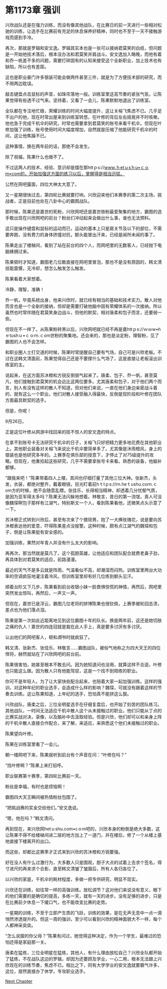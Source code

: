 # 第1173章 强训

兴欣战队还是在强力训练，而没有像其他战队，在比赛日的前一天进行一些相对松驰的训练，让选手在比赛前有充足的休息保养好精神，同时也不至于一天不接触游戏而感到手冷。

再次，那就是罗辑和安文逸。罗辑其实本也是一张可以接纳君莫笑的白纸，但问题是一开始他技术落后，根本没办法和君莫笑并肩战斗。安文逸加入略晚，而他有着和乔一帆差不多的问题，需要打碎固有的认知来接受这个全新职业，加上技术也有缺陷，所以也有差距。

这也是职业豪门许多银装可能会做两件甚至三件，就是为了方便技术部的研究，而不用两边耽误。

敲击键盘点击鼠标的声音，如珠帘落地一般。训练室里这高节奏的紧张气氛，让陈果觉得有些透不过气来。坚持着，又看了一会儿，陈果默默地退出了训练室。

全队都在专注地忙碌，荣耀训练的时间大幅度提升，这让关榕飞焦虑不已。几乎足不出户的他，现在时常出屋来到训练室转悠，在叶修的背后左右摇晃并不时咳嗽。他也急于完成千机伞的研究，时常也需要拿到君莫笑的账号来看千机伞。但现在叶修加强了训练，账号使用时间大幅度增加，自然就是压缩了他能研究千机伞的时间，这让他焦躁不已。

这种事情，换在两年前的话，那绝不会发生。

除了祝福，陈果什么也做不了。

不过这两人的技术、经验、意识却是摆在那httｐs://www.ｈetｕsｈu•ｃｏm•com的，开始加强这方面的练习以后，掌握得是相当迅猛。

公然在网吧露面，四位大神太大意了。

又一星期很快过去，第四轮比赛就要打响，兴欣迎来他们本赛季的第二次主场，挑战者，正是目前也处在八卦中心的霸图战队。

那时候，陈果还是嘉世的死粉，兴欣网吧还是嘉世铁粉最爱聚集的地方，霸图的选手敢出现在兴欣网吧的前台？粉丝们冲动起来会做出什么事，谁也无法预料。

这只是操作键盘和鼠标的运动而已，运动的基本上只是肩关节及以下的部位，不需要奔跑，没有费力的身体挤撞对抗，额头能冒出汗来，已经是闻所未闻的事了。

陈果走出了楼梯间，看到了站在前台的四个人，而网吧里的无数客人，已经抛下电脑蜂拥过来。

陈果顿时才知道，霸图老几位敢直接在网吧里冒泡，那也不是没有原因的，韩文清技能震慑，无冷却，想怎么触发怎么触发。

陈果看着大家想着。

冷静，理智，准确！

乔一帆，毕竟系统出身，他来兴欣时，就已经有相当的基础和技术实力。散人对他而言也是一个全新的接纳，但却是需要打破他脑中固有荣耀体系的一次接纳。所以虽然也时常伴随在君莫笑身边战斗，但他的默契，相对唐柔和包子而言，还要弱一些。

但现在不一样了。从陈果粉转黑以后，兴欣网吧就已经不再是嘉httｐs://ｗｗw•hｅtushｕ•ｃｏｍ.ｃom世粉的聚集地。还会来的，那也是淡定粉，理智粉，见了霸图的人也不会怎样。

和职业圈人士打交道的时候，陈果时常提醒自己要有气场，自己可是兴欣老板。不过在这韩文清面前，陈果觉得自己还是不要撑什么气场了，这是直接让老板滚出训练室的主。

说起来，在这方面苏沐橙和方锐反倒弱气起来了。唐柔、包子、乔一帆，甚至莫凡，他们接触到君莫笑的机会远比这两位要多。尤其唐柔和包子，对于他们两个而言，别人有没有这样的散人不知道，但对他们来说，一直在他们身边亲密战斗着的，就有这么一个职业。他们对散人接受融入得最快，反倒是现阶段和叶修在团队方面最具默契的选手。

但是，你呢！

9月26日。

正是这位叶修从网游中找回来的技不惊人的安文逸的特点。

在拿不到账号卡无法研究千机伞的日子，关榕飞只好把精力更多地花费在其他职业上。其他职业装备对关榕飞来说比千机伞要简单多了。尤其像是沐雨橙风，身上的银装也是他研究多年的。上赛季在俱乐部的授意下，才停止了对75级提升的攻略。但现在，他重拾起这些研究，几乎不需要拿账号卡来看。熟悉的装备，他脑补都够。

“跟我来吧！”陈果带着四人上楼，其间也仔细打量了其他三位大神。张新杰，头发，衣装，都绝对整齐，戴着眼镜，目光盯着前hｔtｐs://ｍ.heｔushu.coｍ.ｃom方的时候，绝不会随意乱瞟。张佳乐，长得相当精神，却透着几分忧郁气质，是因为亚军得太多吗？陈果无法闪躲地想着。林敬言，昔日的第一流氓，真人可没像魏琛啊包子那样有江湖气，特别斯文一个人，看到陈果看他，还微笑点头示意了一下。

苏沐橙正式转到兴欣后，甚至有次来了个猥琐男，抱了一大捧玫瑰花，说是要向苏沐橙表达他的爱意，吓得陈果差点没报警。这种时候，颇有点江湖气的魏琛和包子，倒是让陈果挺有安全感的。

加强训练，果然对年青人并没有什么太大的影响。

再再次，那当然就是莫凡了，这个孤胆英雄，让他适应和团队配合就费老鼻子劲，再具体到对君莫笑的适应，前路漫漫。

最近的天气不是多云就是阵雨，气温看似不高，却潮湿而闷热。训练室里两台大功率的空调疯狂地灌注着冷风，但训练室里却有好几位练到额头见汗。

顺着台阶又下几步，陈果看到前台收银小妹一脸畏惧惊慌的神情，再然后，网吧里突然发出惊叫，再然后，一声又一声。

但现在，嘉世已是浮云，霸图几位老将的拼博陈果也很钦佩，上赛季被轮回击溃，差点也为他们落点泪。

陈果是第一次如此近距离地见到这位霸图十年的队长。换是两年前，这还是她切肤之痛的仇人！嘉世的四连冠就是栽在此人手上，真是要多讨厌有多讨厌。

认出他们的网吧客人，顿和*图*书时就疯狂了。

韩文清、张新杰、张佳乐、林敬言……霸图战队，被俗气地称之为四大天王的四位悍将，赫然就站在了兴欣网吧的前台前。

陈果很害怕，她甚至根本不敢去问。因为她知道问也没用，就算这样不合适，叶修也只能这么做。因为散人只有他能驾驭，这是一个找不到陪练的职业。

你可不是年轻人，为了让大家快些配合起来，也陪着大家一起加强训练。这样的强训，对这种年纪的职业选手，会造成什么样的影响？魏琛，可就没有跟着这样的节奏去训练。这让陈果知道，上年纪的选手，恐怕真不能拼这么狠。

兴欣战队，唐柔之后，三位全明星选手在仔细复盘后，也开始了刻苦的团队练习。其他战队，一时间无法适应千机伞散人这个从未接触过的职业。他们只能从丁点的比赛实战对决，录像，以及脑补中去汲取经验。但是兴欣，他们却可以和亲身上阵的千机伞散人直接合作配合，来了解，来适应，来熟悉这个他们未接触过的职业。

陈果望向叶修。

陈果在训练室里看了一会儿。

朝一楼网吧下来，陈果就听到前台有个声音在问：“叶修在吗？”

“找叶修啊？”陈果上来打招呼。

职业联赛第十赛季，第四轮比赛前一天。

粉丝是幸福，有时也是烦恼啊！

霸图四大天王瞬间被热情粉丝包围了。

“把挑战赛的奖金交给他们。”安文逸说。

“嗯，他在吗？”韩文清问。

再到现在，来兴欣网hetｕshu.com•cｏm吧的，兴欣本身的粉倒是绝大多数，这让陈果不得不给楼梯间进二层的地方加上了一道门，并在楼后，修了一个从楼上基地直接下楼离开的出口。

而这些，却都比这赛季才正式来到兴欣的苏沐橙和方锐要强。

好在没人有什么过激行为，大多数人只是围观，胆子大点的试着上去求个签名，得寸进尺的再来求个合影，直至韩文清皱了皱眉后，所有人各归各位了。

以兴欣的家底，千机伞的耗材程度，多做一把专供研究，明显不现实。

兴欣还在训练，如往常一样的高强训练。放松调节？这对他们来说没有意义，眼下的他们需要的是确切的提高，多练一天，就有一天的进步。没有足够的进步，只是在比赛前夕休息一下缓口气，也不能改变比赛的走势。

一星期的训练，不至于立即产生质的飞跃，训练的效果，是在无声无息中一点一滴悄然渗透提升的。但这一周的强训，至少可以看到兴欣的精神面貌大不一样，每个人都神采奕奕。

“怎么说服的你父母？”陈果有问过，她觉得这种决定，作为一个学生，最难过的恐怕还得是家庭那一关。

唐柔在猛练，三位全明星在猛练，其他人，有什么理由放松自己？兴欣全队都开始了猛练，不在战队这边的罗辑，却因为还要顾及学业，一心二用，根本无法跟上兴欣现在的训练节奏，焦虑不已。相比之下，同有大学学业的安文逸就要霸气许多，这位，居然直接办了休学，专攻职业选手。



[Next Chapter](%E7%AC%AC1174%E7%AB%A0%20%E8%BF%87%E8%B7%AF%E6%8B%9B%E5%91%BC.md)